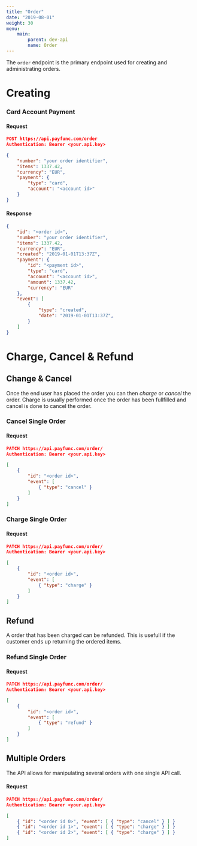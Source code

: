 ```yaml
---
title: "Order"
date: "2019-08-01"
weight: 30
menu: 
    main:
        parent: dev-api
        name: Order
---
```


The `order` endpoint is the primary endpoint used for creating and administrating orders.

# Creating

### Card Account Payment
#### Request
```json
POST https://api.payfunc.com/order
Authentication: Bearer <your.api.key>

{
    "number": "your order identifier",
    "items": 1337.42,
    "currency": "EUR",
    "payment": {
        "type": "card",
        "account": "<account id>"
    }
}
```
#### Response
```json
{
    "id": "<order id>",
    "number": "your order identifier",
    "items": 1337.42,
    "currency": "EUR",
    "created": "2019-01-01T13:37Z",
    "payment": {
        "id": "<payment id>",
        "type": "card",
        "account": "<account id>",
        "amount": 1337.42,
        "currency": "EUR"
    },
    "event": [
        { 
            "type": "created",
            "date": "2019-01-01T13:37Z",
        }
    ]
}
```

# Charge, Cancel & Refund

## Change & Cancel
Once the end user has placed the order you can then _charge_ or _cancel_ the order. Charge is usually performed once the order has been fullfilled and cancel is done to cancel the order.

### Cancel Single Order 
#### Request
```json
PATCH https://api.payfunc.com/order/
Authentication: Bearer <your.api.key>

[
    {
        "id": "<order id>",
        "event": [
            { "type": "cancel" }
        ]
    }
]
```
### Charge Single Order 
#### Request
```json
PATCH https://api.payfunc.com/order/
Authentication: Bearer <your.api.key>

[
    {
        "id": "<order id>",
        "event": [
            { "type": "charge" }
        ]
    }
]
```
## Refund
A order that has been charged can be refunded. This is usefull if the customer ends up returning the ordered items.
### Refund Single Order 
#### Request
```json
PATCH https://api.payfunc.com/order/
Authentication: Bearer <your.api.key>

[
    {
        "id": "<order id>",
        "event": [
            { "type": "refund" }
        ]
    }
]
```
## Multiple Orders
The API allows for manipulating several orders with one single API call.
#### Request
```json
PATCH https://api.payfunc.com/order/
Authentication: Bearer <your.api.key>

[
    { "id": "<order id 0>", "event": [ { "type": "cancel" } ] }
    { "id": "<order id 1>", "event": [ { "type": "charge" } ] }
    { "id": "<order id 2>", "event": [ { "type": "charge" } ] }
]
```
